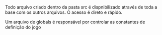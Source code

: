 Todo arquivo criado dentro da pasta src é dispnibilizado através de toda a base com os outros arquivos. O acesso é direto e rápido.

Um arquivo de globals é responsável por controlar as constantes de definição do jogo